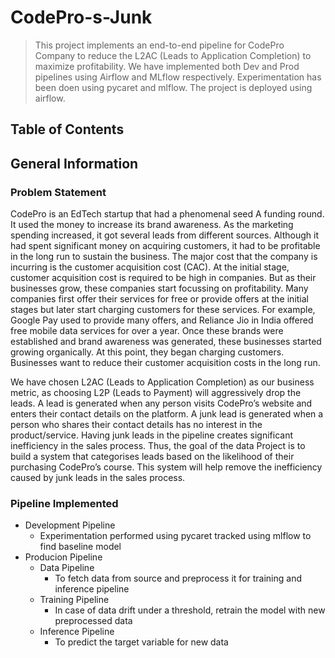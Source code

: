 # CodePro-s-Junk

>
> This project implements an end-to-end pipeline for CodePro Company to reduce the L2AC (Leads to Application Completion) to maximize profitability. We have implemented both Dev and Prod pipelines using Airflow and MLflow respectively. Experimentation has been doen using pycaret and mlflow. The project is deployed using airflow.

## Table of Contents

## General Information

### Problem Statement

CodePro is an EdTech startup that had a phenomenal seed A funding round.
It used the money to increase its brand awareness. As the marketing spending increased, it got several leads from different sources. Although it had spent significant money on acquiring customers, it had to be profitable in the long run to sustain the business.
The major cost that the company is incurring is the customer acquisition cost (CAC).
At the initial stage, customer acquisition cost is required to be high in companies. But as their businesses grow, these companies start focussing on profitability. Many companies first offer their services for free or provide offers at the initial stages but later start charging customers for these services. For example, Google Pay used to provide many offers, and Reliance Jio in India offered free mobile data services for over a year. Once these brands were established and brand awareness was generated, these businesses started growing organically. At this point, they began charging customers. Businesses want to reduce their customer acquisition costs in the long run.

We have chosen L2AC (Leads to Application Completion) as our business metric, as choosing L2P (Leads to Payment) will aggressively drop the leads.
A lead is generated when any person visits CodePro’s website and enters their contact details on the platform. A junk lead is generated when a person who shares their contact details has no interest in the product/service.
Having junk leads in the pipeline creates significant inefficiency in the sales process. Thus, the goal of the data Project is to build a system that categorises leads based on the likelihood of their purchasing CodePro’s course. This system will help remove the inefficiency caused by junk leads in the sales process.

### Pipeline Implemented

- Development Pipeline
  - Experimentation performed using pycaret tracked using mlflow to find baseline model
- Producion Pipeline
  - Data Pipeline
    - To fetch data from source and preprocess it for training and inference pipeline
  - Training Pipeline
    - In case of data drift under a threshold, retrain the model with new preprocessed data
  - Inference Pipeline
    - To predict the target variable for new data
